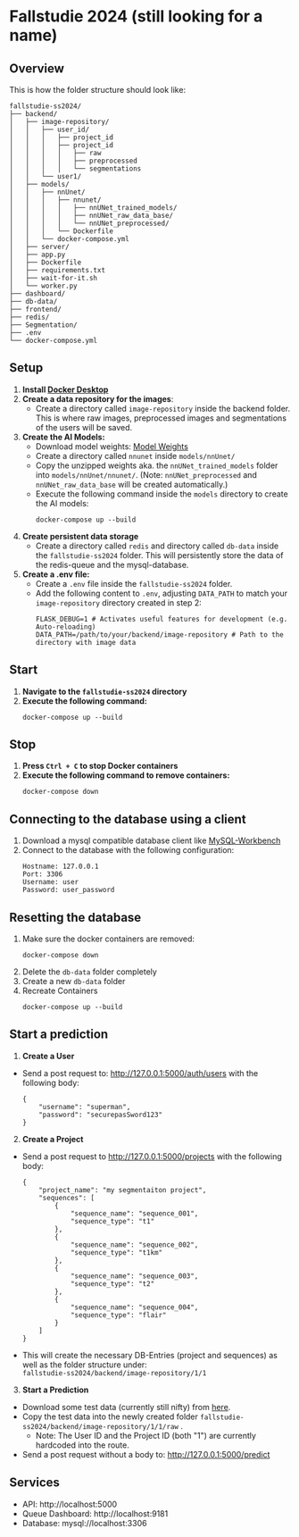# Fallstudie 2024 (still looking for a name)

## Overview

This is how the folder structure should look like:
```
fallstudie-ss2024/
├── backend/
│   ├── image-repository/
│   │   ├── user_id/
│   │   │   ├── project_id
│   │   │   ├── project_id
│   │   │   │   ├── raw
│   │   │   │   ├── preprocessed
│   │   │   │   └── segmentations
│   │   └── user1/
│   ├── models/
│   │   ├── nnUnet/
│   │   │   ├── nnunet/
│   │   │   │   ├── nnUNet_trained_models/
│   │   │   │   ├── nnUNet_raw_data_base/
│   │   │   │   └── nnUNet_preprocessed/
│   │   │   └── Dockerfile
│   │   └── docker-compose.yml
│   ├── server/
│   ├── app.py
│   ├── Dockerfile
│   ├── requirements.txt
│   ├── wait-for-it.sh
│   └── worker.py
├── dashboard/
├── db-data/
├── frontend/
├── redis/
├── Segmentation/
├── .env
└── docker-compose.yml 

```

## Setup

1. **Install [Docker Desktop](https://www.docker.com/products/docker-desktop/)**
2. **Create a data repository for the images**:
    - Create a directory called `image-repository` inside the backend folder. This is where raw images, preprocessed images and segmentations of the users will be saved.
3. **Create the AI Models:**
   - Download model weights: [Model Weights](https://drive.google.com/file/d/19E8xXUEtcx-O4Z6GIdoxK6OVXoTSMl-R/view)
   - Create a directory called `nnunet` inside `models/nnUnet/`
   - Copy the unzipped weights aka. the `nnUNet_trained_models` folder into `models/nnUnet/nnunet/`. (Note: `nnUNet_preprocessed` and `nnUNet_raw_data_base` will be created automatically.)
   - Execute the following command inside the ``models`` directory to create the AI models: 
     ```
     docker-compose up --build
     ```
4. **Create persistent data storage**
    - Create a directory called `redis` and directory called `db-data` inside the `fallstudie-ss2024` folder. This will persistently store the data of the redis-queue and the mysql-database.
5. **Create a .env file:** 
   - Create a `.env` file inside the `fallstudie-ss2024` folder.
   - Add the following content to `.env`, adjusting `DATA_PATH` to match your `image-repository` directory created in step 2:
     ```
     FLASK_DEBUG=1 # Activates useful features for development (e.g. Auto-reloading)
     DATA_PATH=/path/to/your/backend/image-repository # Path to the directory with image data
     ``` 

## Start

1. **Navigate to the `fallstudie-ss2024` directory**
2. **Execute the following command:**
    ```
    docker-compose up --build
    ```

## Stop

1. **Press `Ctrl + C` to stop Docker containers**
2. **Execute the following command to remove containers:**
    ```
    docker-compose down
    ```

## Connecting to the database using a client
1. Download a mysql compatible database client like [MySQL-Workbench](https://dev.mysql.com/downloads/workbench/)
2. Connect to the database with the following configuration:
    ```
    Hostname: 127.0.0.1
    Port: 3306
    Username: user
    Password: user_password
    ```

## Resetting the database
1. Make sure the docker containers are removed:
    ```    
    docker-compose down
    ```
2. Delete the `db-data` folder completely
3. Create a new `db-data` folder
4. Recreate Containers
    ```    
    docker-compose up --build
    ```


## Start a prediction
1. **Create a User**
- Send a post request to: http://127.0.0.1:5000/auth/users with the following body: 
    ```
    {
        "username": "superman",
        "password": "securepasSword123"
    }
    ```
2. **Create a Project**
- Send a post request to http://127.0.0.1:5000/projects with the following body:

    ```
    {
        "project_name": "my segmentaiton project",
        "sequences": [
            {
                "sequence_name": "sequence_001",
                "sequence_type": "t1"
            },
            {
                "sequence_name": "sequence_002",
                "sequence_type": "t1km"
            },
            {
                "sequence_name": "sequence_003",
                "sequence_type": "t2"
            },
            {
                "sequence_name": "sequence_004",
                "sequence_type": "flair"
            }
        ]
    }
    ```
- This will create the necessary DB-Entries (project and sequences) as well as the folder structure under:  
    `fallstudie-ss2024/backend/image-repository/1/1` 
3. **Start a Prediction**
- Download some test data (currently still nifty) from [here](https://drive.google.com/drive/folders/1i0cO-fjB45EjqiNFzurReetvMNilN7fc?usp=sharing).
- Copy the test data into the newly created folder `fallstudie-ss2024/backend/image-repository/1/1/raw` .
    - Note: The User ID and the Project ID (both "1") are currently hardcoded into the route.
- Send a post request without a body to: http://127.0.0.1:5000/predict

## Services

- API: http://localhost:5000
- Queue Dashboard: http://localhost:9181
- Database: mysql://localhost:3306